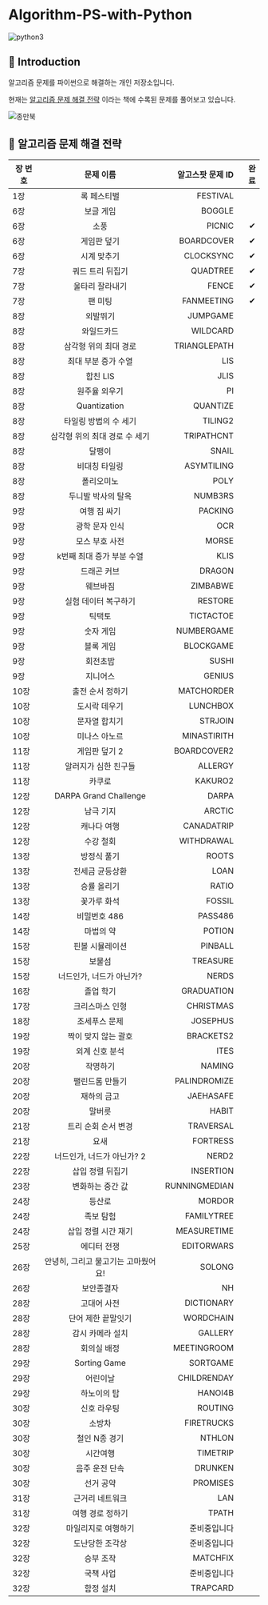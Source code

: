 # Algorithm-PS-with-Python
![python3](https://img.shields.io/badge/language-python--3.x-green)

## 📖 Introduction

알고리즘 문제를 파이썬으로 해결하는 개인 저장소입니다.


현재는 [알고리즘 문제 해결 전략](https://book.algospot.com/index.html) 이라는 책에 수록된 문제를 풀어보고 있습니다.

![종만북](https://book.algospot.com/static/img/cover1-small.png)

## 📝 알고리즘 문제 해결 전략
  
|장 번호|문제 이름|알고스팟 문제 ID|완료|
|---|:---:|---:|---:|
|1장|록 페스티벌|FESTIVAL| 
|6장|보글 게임|BOGGLE| 
|6장|소풍|PICNIC|&#10004;
|6장|게임판 덮기|BOARDCOVER|&#10004;
|6장|시계 맞추기|CLOCKSYNC|&#10004;
|7장|쿼드 트리 뒤집기|QUADTREE|&#10004;
|7장|울타리 잘라내기|FENCE|&#10004;
|7장|팬 미팅|FANMEETING|&#10004;
|8장|외발뛰기|JUMPGAME| 
|8장|와일드카드|WILDCARD| 
|8장|삼각형 위의 최대 경로|TRIANGLEPATH| 
|8장|최대 부분 증가 수열|LIS| 
|8장|합친 LIS|JLIS| 
|8장|원주율 외우기|PI| 
|8장|Quantization|QUANTIZE| 
|8장|타일링 방법의 수 세기|TILING2| 
|8장|삼각형 위의 최대 경로 수 세기|TRIPATHCNT| 
|8장|달팽이|SNAIL| 
|8장|비대칭 타일링|ASYMTILING| 
|8장|폴리오미노|POLY| 
|8장|두니발 박사의 탈옥|NUMB3RS| 
|9장|여행 짐 싸기|PACKING| 
|9장|광학 문자 인식|OCR| 
|9장|모스 부호 사전|MORSE| 
|9장|k번째 최대 증가 부분 수열|KLIS| 
|9장|드래곤 커브|DRAGON| 
|9장|웨브바짐|ZIMBABWE| 
|9장|실험 데이터 복구하기|RESTORE| 
|9장|틱택토|TICTACTOE| 
|9장|숫자 게임|NUMBERGAME| 
|9장|블록 게임|BLOCKGAME| 
|9장|회전초밥|SUSHI| 
|9장|지니어스|GENIUS| 
|10장|출전 순서 정하기|MATCHORDER| 
|10장|도시락 데우기|LUNCHBOX| 
|10장|문자열 합치기|STRJOIN| 
|10장|미나스 아노르|MINASTIRITH| 
|11장|게임판 덮기 2|BOARDCOVER2| 
|11장|알러지가 심한 친구들|ALLERGY| 
|11장|카쿠로|KAKURO2| 
|12장|DARPA Grand Challenge|DARPA| 
|12장|남극 기지|ARCTIC| 
|12장|캐나다 여행|CANADATRIP| 
|12장|수강 철회|WITHDRAWAL| 
|13장|방정식 풀기|ROOTS| 
|13장|전세금 균등상환|LOAN| 
|13장|승률 올리기|RATIO| 
|13장|꽃가루 화석|FOSSIL| 
|14장|비밀번호 486|PASS486| 
|14장|마법의 약|POTION| 
|15장|핀볼 시뮬레이션|PINBALL| 
|15장|보물섬|TREASURE| 
|15장|너드인가, 너드가 아닌가?|NERDS| 
|16장|졸업 학기|GRADUATION| 
|17장|크리스마스 인형|CHRISTMAS| 
|18장|조세푸스 문제|JOSEPHUS| 
|19장|짝이 맞지 않는 괄호|BRACKETS2| 
|19장|외계 신호 분석|ITES| 
|20장|작명하기|NAMING| 
|20장|팰린드롬 만들기|PALINDROMIZE| 
|20장|재하의 금고|JAEHASAFE| 
|20장|말버릇|HABIT| 
|21장|트리 순회 순서 변경|TRAVERSAL| 
|21장|요새|FORTRESS| 
|22장|너드인가, 너드가 아닌가? 2|NERD2| 
|22장|삽입 정렬 뒤집기|INSERTION| 
|23장|변화하는 중간 값|RUNNINGMEDIAN| 
|24장|등산로|MORDOR| 
|24장|족보 탐험|FAMILYTREE| 
|24장|삽입 정렬 시간 재기|MEASURETIME| 
|25장|에디터 전쟁|EDITORWARS| 
|26장|안녕히, 그리고 물고기는 고마웠어요!|SOLONG| 
|26장|보안종결자|NH| 
|28장|고대어 사전|DICTIONARY| 
|28장|단어 제한 끝말잇기|WORDCHAIN| 
|28장|감시 카메라 설치|GALLERY| 
|28장|회의실 배정|MEETINGROOM| 
|29장|Sorting Game|SORTGAME| 
|29장|어린이날|CHILDRENDAY| 
|29장|하노이의 탑|HANOI4B| 
|30장|신호 라우팅|ROUTING| 
|30장|소방차|FIRETRUCKS| 
|30장|철인 N종 경기|NTHLON| 
|30장|시간여행|TIMETRIP| 
|30장|음주 운전 단속|DRUNKEN| 
|30장|선거 공약|PROMISES| 
|31장|근거리 네트워크|LAN| 
|31장|여행 경로 정하기|TPATH| 
|32장|마일리지로 여행하기|준비중입니다| 
|32장|도난당한 조각상|준비중입니다| 
|32장|승부 조작|MATCHFIX| 
|32장|국책 사업|준비중입니다| 
|32장|함정 설치|TRAPCARD| 







